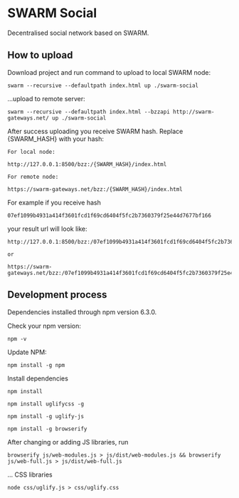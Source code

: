 # SWARM Social
Decentralised social network based on SWARM.
## How to upload

Download project and run command to upload to local SWARM node:

```
swarm --recursive --defaultpath index.html up ./swarm-social
```

...upload to remote server:

```
swarm --recursive --defaultpath index.html --bzzapi http://swarm-gateways.net/ up ./swarm-social
```

After success uploading you receive SWARM hash. Replace {SWARM_HASH} with your hash:

```
For local node:

http://127.0.0.1:8500/bzz:/{SWARM_HASH}/index.html

For remote node:

https://swarm-gateways.net/bzz:/{SWARM_HASH}/index.html
```

For example if you receive hash
```
07ef1099b4931a414f3601fcd1f69cd6404f5fc2b7360379f25e44d7677bf166
```
your result url will look like:
```
http://127.0.0.1:8500/bzz:/07ef1099b4931a414f3601fcd1f69cd6404f5fc2b7360379f25e44d7677bf166/index.html

or

https://swarm-gateways.net/bzz:/07ef1099b4931a414f3601fcd1f69cd6404f5fc2b7360379f25e44d7677bf166/index.html
```

## Development process

Dependencies installed through npm version 6.3.0.

Check your npm version:
```
npm -v
```

Update NPM:
```
npm install -g npm
```

Install dependencies

```
npm install
```

```
npm install uglifycss -g
```

```
npm install -g uglify-js
```

```
npm install -g browserify
```

After changing or adding JS libraries, run
```
browserify js/web-modules.js > js/dist/web-modules.js && browserify js/web-full.js > js/dist/web-full.js
```

... CSS libraries
```
node css/uglify.js > css/uglify.css
```